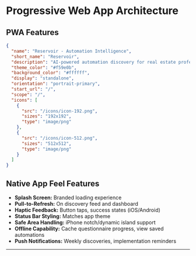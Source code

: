 # Progressive Web App Architecture

## PWA Features
```json
{
  "name": "Reservoir - Automation Intelligence",
  "short_name": "Reservoir",
  "description": "AI-powered automation discovery for real estate professionals",
  "theme_color": "#f59e0b",
  "background_color": "#ffffff",
  "display": "standalone",
  "orientation": "portrait-primary",
  "start_url": "/",
  "scope": "/",
  "icons": [
    {
      "src": "/icons/icon-192.png",
      "sizes": "192x192",
      "type": "image/png"
    },
    {
      "src": "/icons/icon-512.png",
      "sizes": "512x512",
      "type": "image/png"
    }
  ]
}
```

## Native App Feel Features
- **Splash Screen:** Branded loading experience
- **Pull-to-Refresh:** On discovery feed and dashboard
- **Haptic Feedback:** Button taps, success states (iOS/Android)
- **Status Bar Styling:** Matches app theme
- **Safe Area Handling:** iPhone notch/dynamic island support
- **Offline Capability:** Cache questionnaire progress, view saved automations
- **Push Notifications:** Weekly discoveries, implementation reminders

---
